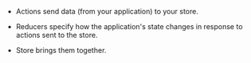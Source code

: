 * Actions 
send data (from your application) to your store.

* Reducers 
specify how the application's state changes in response to actions sent to the store. 

* Store 
brings them together.




